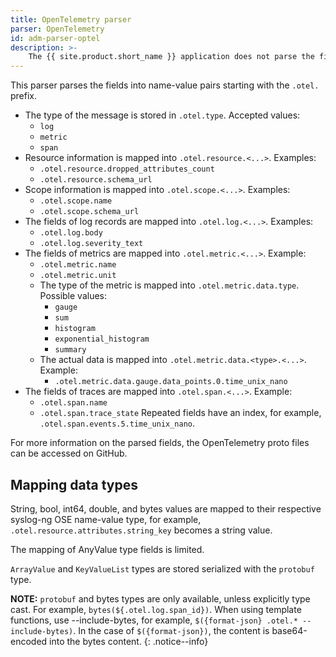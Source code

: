 ```yaml
---
title: OpenTelemetry parser
parser: OpenTelemetry
id: adm-parser-optel
description: >-
    The {{ site.product.short_name }} application does not parse the fields of the incoming messages into name-value pairs. It is only capable of forwarding messages using the OpenTelemetry destination. To parse the fields into name-value pairs, use the `opentelemetry()` parser.
---
```


This parser parses the fields into name-value pairs starting with the `.otel.` prefix.

* The type of the message is stored in `.otel.type`. Accepted values:
  * `log`
  * `metric`
  * `span`
* Resource information is mapped into `.otel.resource.<...>`. Examples:
  * `.otel.resource.dropped_attributes_count`
  * `.otel.resource.schema_url`
* Scope information is mapped into `.otel.scope.<...>`. Examples:
  * `.otel.scope.name`
  * `.otel.scope.schema_url`
* The fields of log records are mapped into `.otel.log.<...>`. Examples:
  * `.otel.log.body`
  * `.otel.log.severity_text`
* The fields of metrics are mapped into `.otel.metric.<...>`. Example:
  * `.otel.metric.name`
  * `.otel.metric.unit` 
  * The type of the metric is mapped into `.otel.metric.data.type`. Possible values: 
    * `gauge`
    * `sum`
    * `histogram`
    * `exponential_histogram`
    * `summary`
  * The actual data is mapped into `.otel.metric.data.<type>.<...>`. Example:
    * `.otel.metric.data.gauge.data_points.0.time_unix_nano`
* The fields of traces are mapped into `.otel.span.<...>`. Example:
  * `.otel.span.name`
  * `.otel.span.trace_state`
  Repeated fields have an index, for example, `.otel.span.events.5.time_unix_nano`.

For more information on the parsed fields, the OpenTelemetry proto files can be accessed on GitHub.

## Mapping data types

String, bool, int64, double, and bytes values are mapped to their respective syslog-ng OSE name-value type, for example, `.otel.resource.attributes.string_key` becomes a string value.

The mapping of AnyValue type fields is limited.

`ArrayValue` and `KeyValueList` types are stored serialized with the `protobuf` type. 

**NOTE:** `protobuf` and bytes types are only available, unless explicitly type cast. For example, `bytes(${.otel.log.span_id})`. When using template functions, use --include-bytes, for example, `$({format-json} .otel.* --include-bytes)`. In the case of `$({format-json})`, the content is base64-encoded into the bytes content.
{: .notice--info}
